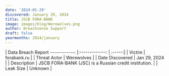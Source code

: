 ```yaml
---
date: '2024-01-29'
discovered: January 29, 2024
title: JSCB FORA-BANK
image: images/blog/Werewolves.png
author: Breachsense Support
draft: false
yearmonths: 2024/january
---
```



| Data Breach Report
------------:     |:-------------:    | :-----:|
| Victim      | forabank.ru      | 
| Threat Actor      | Werewolves      | 
| Date Discovered      | Jan 29, 2024      | 
| Description      | JSCB FORA-BANK (JSC) is a Russian credit institution.      | 
| Leak Size      | Unknown      | 

